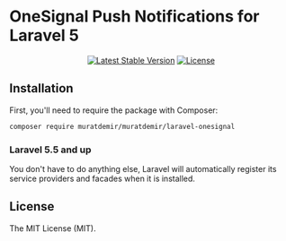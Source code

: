 # OneSignal Push Notifications for Laravel 5

<p align="center">
<a href="https://packagist.org/packages/muratdemir/laravel-onesignal"><img src="https://poser.pugx.org/tcg/voyager/v/stable.svg?format=flat" alt="Latest Stable Version"></a>
<a href="https://packagist.org/packages/muratdemir/laravel-onesignal"><img src="https://poser.pugx.org/tcg/voyager/license.svg?format=flat" alt="License"></a>
</p>


## Installation

First, you'll need to require the package with Composer:

```sh
composer require muratdemir/muratdemir/laravel-onesignal
```

### Laravel 5.5 and up

You don't have to do anything else, Laravel will automatically register its service providers and facades when it is installed.

## License

The MIT License (MIT).


